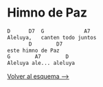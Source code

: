 # Himno de Paz

```bash
D      D7  G             A7
Aleluya,   canten todo juntos
       D        D7
este himno de Paz
G        A7        D
Aleluya ale... aleluya
```

[Volver al esquema -->](../index.md)
